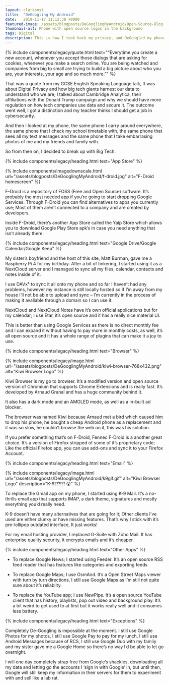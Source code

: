 ```yaml
---
layout: clarkpost
title:  "DeGoogling My Android"
date:   2019-11-17 11:12:38 +0000
featured-image: /assets/blogposts/DeGooglingMyAndroid/Open-Source-Blog-Thumbnail-768x432.png
thumbnail-alt: Phone with open source logos in the background
tags: Digital
description: This is how I took back my privacy, and DeGoogled my phone.
---
```


{% include components/legacy/quote.html text="“Everytime you create a new account, whenever you accept those dialogs that are asking for cookies, whenever you make a search online. You are being watched and companies from big to small are trying to build a big picture about who you are, your interests, your age and so much more.”" %}

That was a quote from my GCSE English Speaking Language talk, It was about Digital Privacy and how big tech giants harnest our data to understand who we are; I talked about Cambridge Analytica, their affiliations with the Donald Trump campaign and why we should have more regulation on how tech companies use data and secure it. The outcome went well, I got a distinction and my teacher thinks I should get a job in cybersecurity.

And then I looked at my phone, the same phone I carry around everywhere, the same phone that I check my school timetable with, the same phone that sees all my text messages and the same phone that I take embarrasing photos of me and my friends and family with.

So from then on, I decided to break up with Big Tech.

{% include components/legacy/heading.html text="App Store" %}

{% include components/imagedownscale.html url="/assets/blogposts/DeGooglingMyAndroid/f-droid.jpg" alt="F-Droid homescreen" %}

F-Droid is a repository of FOSS (Free and Open Source) software. It’s probably the most needed app if you’re going to start dropping Google Services. Through F-Droid you can find alternatives to apps you currently use; Most of them aren’t connected to a company and are created by developers.

Inside F-Droid, there’s another App Store called the Yalp Store which allows you to download Google Play Store apk’s in case you need anything that isn’t already there.

{% include components/legacy/heading.html text="Google Drive/Google Calendar/Google Keep" %}

My sister’s boyfriend and the host of this site, Matt Burman, gave me a Raspberry Pi 4 for my birthday. After a bit of tinkering, I started using it as a NextCloud server and I managed to sync all my files, calendar, contacts and notes inside of it.

I use DAVx⁵ to sync it all onto my phone and so far I haven’t had any problems, however my instance is still locally hosted so if I’m away from my house I’ll not be able to upload and sync – I’m currently in the process of making it avaliable through a domain so I can use it.

NextCloud and NextCloud Notes have it’s own official applications but for my calendar; I use Etar, it’s open source and it has a really nice material UI.

This is better than using Google Services as there is no direct monthly fee and I can expand it without having to pay more in monthly costs, as well, it’s all open source and it has a whole range of plugins that can make it a joy to use. 

{% include components/legacy/heading.html text="Browser" %}

{% include components/legacy/image.html url="/assets/blogposts/DeGooglingMyAndroid/kiwi-browser-768x432.png" alt="Kiwi Browser Logo" %}

Kiwi Browser is my go to browser. It’s a modified version and open source version of Chromium that supports Chrome Extensions and is really fast. It’s developed by Arnaud Granal and has a huge community behind it.

It also has a dark mode and an AMOLED mode, as well as a in-built ad blocker.

The browser was named Kiwi because Arnaud met a bird which caused him to drop his phone, he bought a cheap Android phone as a replacement and it was so slow, he couldn’t browse the web on it, this was his solution.

If you prefer something that’s on F-Droid, Fennec F-Droid is a another great choice. It’s a version of Firefox stripped of some of it’s proprietary code; Like the official Firefox app, you can use add-ons and sync it to your Firefox Account.

{% include components/legacy/heading.html text="Email" %}

{% include components/legacy/image.html url="/assets/blogposts/DeGooglingMyAndroid/k9gif.gif" alt="Kiwi Browser Logo" description="K-9?!?!?! 😲"  %}

To replace the Gmail app on my phone, I started using K-9 Mail. It’s a no-thrills email app that supports IMAP, a dark theme, signatures and mostly everything you’d really need.

K-9 doesn’t have many alternatives that are going for it; Other clients I’ve used are either clunky or have missing features. That’s why I stick with it’s pre-lollipop outdated interface, It just works!

For my email hosting provider, I replaced G-Suite with Zoho Mail. It has enterprise quality security, it encrypts emails and it’s cheaper.

{% include components/legacy/heading.html text="Other Apps" %}

* To replace Google News; I started using Feeder. It’s an open source RSS feed reader that has features like categories and exporting feeds

* To replace Google Maps; I use OsmAnd. It’s a Open Street Maps viewer with turn by turn directions, I still use Google Maps as I’m still not quite sure about it’s reliablity.

* To replace the YouTube app; I use NewPipe. It’s a open source YouTube client that has history, playlists, pop out video and background play. It’s a bit weird to get used to at first but it works really well and it consumes less battery. 

{% include components/legacy/heading.html text="Exceptions" %}

Completely De-Googling is impossible at the moment. I still use Google Photos for my photos, I still use Google Pay to pay for my lunch, I still use Android Messages because of RCS, I still use Google Duo with my family and my sister gave me a Google Home so there’s no way I’d be able to let go overnight.

I will one day completely strap free from Google’s shackles, downloading all my data and letting go the accounts I ‘sign in with Google’ in, but until then, Google will still keep my information in their servers for them to experiment with and sell like a lab rat. 


